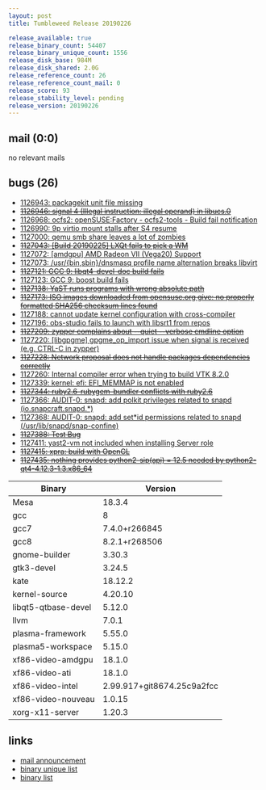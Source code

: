 ```yaml
---
layout: post
title: Tumbleweed Release 20190226

release_available: true
release_binary_count: 54407
release_binary_unique_count: 1556
release_disk_base: 984M
release_disk_shared: 2.0G
release_reference_count: 26
release_reference_count_mail: 0
release_score: 93
release_stability_level: pending
release_version: 20190226
---
```


## mail (0:0)

no relevant mails

## bugs (26)

<!--more-->

- [1126943: packagekit unit file missing](https://bugzilla.opensuse.org/show_bug.cgi?id=1126943)
- ~~[1126946: signal 4 (Illegal instruction: illegal operand) in libucs.0](https://bugzilla.opensuse.org/show_bug.cgi?id=1126946)~~
- [1126968: ocfs2: openSUSE:Factory - ocfs2-tools - Build fail notification](https://bugzilla.opensuse.org/show_bug.cgi?id=1126968)
- [1126990: 9p virtio mount stalls after S4 resume](https://bugzilla.opensuse.org/show_bug.cgi?id=1126990)
- [1127000: qemu smb share leaves a lot of zombies](https://bugzilla.opensuse.org/show_bug.cgi?id=1127000)
- ~~[1127043: \[Build 20190225\] LXQt fails to pick a WM](https://bugzilla.opensuse.org/show_bug.cgi?id=1127043)~~
- [1127072: \[amdgpu\] AMD Radeon VII (Vega20) Support](https://bugzilla.opensuse.org/show_bug.cgi?id=1127072)
- [1127073: /usr/{bin,sbin}/dnsmasq profile name alternation breaks libvirt](https://bugzilla.opensuse.org/show_bug.cgi?id=1127073)
- ~~[1127121: GCC 9:  libqt4-devel-doc build fails](https://bugzilla.opensuse.org/show_bug.cgi?id=1127121)~~
- [1127123: GCC 9: boost build fails](https://bugzilla.opensuse.org/show_bug.cgi?id=1127123)
- ~~[1127138: YaST runs programs with wrong absolute path](https://bugzilla.opensuse.org/show_bug.cgi?id=1127138)~~
- ~~[1127173: ISO images downloaded from opensuse.org give: no properly formatted SHA256 checksum lines found](https://bugzilla.opensuse.org/show_bug.cgi?id=1127173)~~
- [1127188: cannot update kernel configuration with cross-compiler](https://bugzilla.opensuse.org/show_bug.cgi?id=1127188)
- [1127196: obs-studio fails to launch with libsrt1 from repos](https://bugzilla.opensuse.org/show_bug.cgi?id=1127196)
- ~~[1127209: zypper complains about --quiet --verbose cmdline option](https://bugzilla.opensuse.org/show_bug.cgi?id=1127209)~~
- [1127220: \[libgpgme\] gpgme_op_import issue when signal is received (e.g. CTRL-C in zypper)](https://bugzilla.opensuse.org/show_bug.cgi?id=1127220)
- ~~[1127228: Network proposal does not handle packages dependencies correctly](https://bugzilla.opensuse.org/show_bug.cgi?id=1127228)~~
- [1127260: Internal compiler error when trying to build VTK 8.2.0](https://bugzilla.opensuse.org/show_bug.cgi?id=1127260)
- [1127339: kernel: efi: EFI_MEMMAP is not enabled](https://bugzilla.opensuse.org/show_bug.cgi?id=1127339)
- ~~[1127344: ruby2.6-rubygem-bundler conflicts with ruby2.6](https://bugzilla.opensuse.org/show_bug.cgi?id=1127344)~~
- [1127366: AUDIT-0: snapd: add polkit privileges related to snapd (io.snapcraft.snapd.*)](https://bugzilla.opensuse.org/show_bug.cgi?id=1127366)
- [1127368: AUDIT-0: snapd: add set*id permissions related to snapd (/usr/lib/snapd/snap-confine)](https://bugzilla.opensuse.org/show_bug.cgi?id=1127368)
- ~~[1127388: Test Bug](https://bugzilla.opensuse.org/show_bug.cgi?id=1127388)~~
- [1127411: yast2-vm not included when installing Server role](https://bugzilla.opensuse.org/show_bug.cgi?id=1127411)
- ~~[1127415: xpra: build with OpenGL](https://bugzilla.opensuse.org/show_bug.cgi?id=1127415)~~
- ~~[1127435: nothing provides python2-sip(api) = 12.5 needed by python2-qt4-4.12.3-1.3.x86_64](https://bugzilla.opensuse.org/show_bug.cgi?id=1127435)~~

Binary | Version
--- | ---
Mesa | 18.3.4
gcc | 8
gcc7 | 7.4.0+r266845
gcc8 | 8.2.1+r268506
gnome-builder | 3.30.3
gtk3-devel | 3.24.5
kate | 18.12.2
kernel-source | 4.20.10
libqt5-qtbase-devel | 5.12.0
llvm | 7.0.1
plasma-framework | 5.55.0
plasma5-workspace | 5.15.0
xf86-video-amdgpu | 18.1.0
xf86-video-ati | 18.1.0
xf86-video-intel | 2.99.917+git8674.25c9a2fcc
xf86-video-nouveau | 1.0.15
xorg-x11-server | 1.20.3

## links

- [mail announcement](https://lists.opensuse.org/opensuse-factory/2019-02/msg00596.html)
- [binary unique list](http://download.tumbleweed.boombatower.com/20190226/rpm.unique.list)
- [binary list](http://download.tumbleweed.boombatower.com/20190226/rpm.list)
